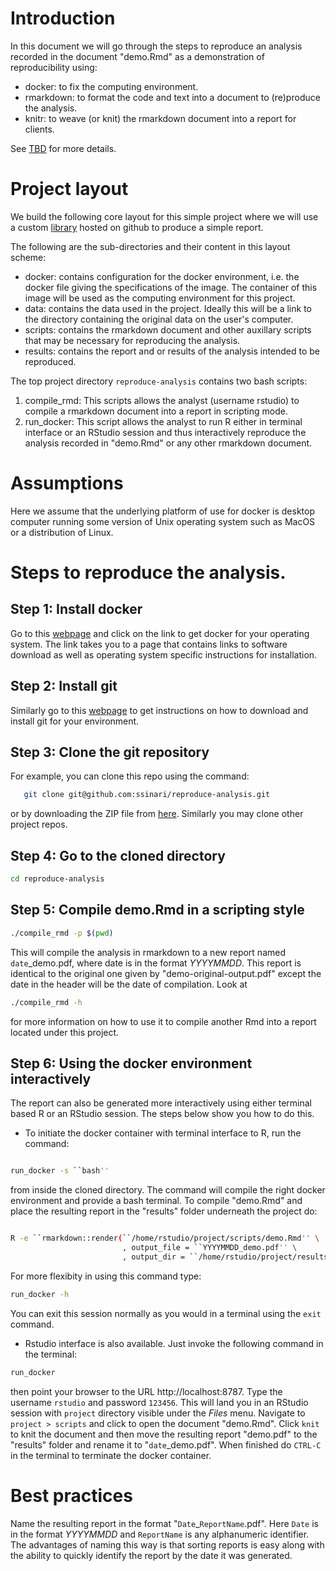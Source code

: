 # Introduction

In this document we will go through the steps to reproduce an analysis recorded
in the document "demo.Rmd" as a demonstration of reproducibility using:

- docker: to fix the computing environment.
- rmarkdown: to format the code and text into a document to (re)produce the analysis.
- knitr: to weave (or knit) the rmarkdown document into a report for clients.

See [TBD](TBD) for more details.

# Project layout

We build the following core layout for this simple project where we will use a
custom [library](https://github.com/ssinari/smisc) hosted on github to produce a
simple report.

The following are the sub-directories and their content in this layout scheme:

- docker: contains configuration for the docker environment, i.e. the docker
  file giving the specifications of the image. The container of this image will
  be used as the computing environment for this project.
- data: contains the data used in the project. Ideally this will be a link to
  the directory containing the original data on the user's computer.
- scripts: contains the rmarkdown document and other auxillary scripts that may
  be necessary for reproducing the analysis.
- results: contains the report and or results of the analysis intended to be
  reproduced.

The top project directory `reproduce-analysis` contains two bash scripts:

 1. compile_rmd: This scripts allows the analyst (username rstudio) to compile a
    rmarkdown document into a report in scripting mode.
 2. run_docker: This script allows the analyst to run R either in terminal
    interface or an RStudio session and thus interactively reproduce the
    analysis recorded in "demo.Rmd" or any other rmarkdown document.

# Assumptions

Here we assume that the underlying platform of use for docker is desktop
computer running some version of Unix operating system such as MacOS or a
distribution of Linux.

# Steps to reproduce the analysis.

## Step 1: Install docker

Go to this [webpage](https://docs.docker.com/v17.12/install) and click
on the link to get docker for your operating system. The link takes you to a
page that contains links to software download as well as operating system
specific instructions for installation. 

## Step 2: Install git

Similarly go to this [webpage](https://git-scm.com/downloads) to get
instructions on how to download and install git for your environment.

## Step 3: Clone the git repository

For example, you can clone this repo using the command:

```sh
   git clone git@github.com:ssinari/reproduce-analysis.git
```

or by downloading the ZIP file from
[here](https://github.com/ssinari/reproduce-analysis/archive/master.zip).
Similarly you may clone other project repos.

## Step 4: Go to the cloned directory

```sh
cd reproduce-analysis
```

## Step 5: Compile demo.Rmd in a scripting style


```sh
./compile_rmd -p $(pwd)
```

This will compile the analysis in rmarkdown to a new report named
`date`_demo.pdf, where date is in the format _YYYYMMDD_. This report is
identical to the original one given by "demo-original-output.pdf" except the
date in the header will be the date of compilation. Look at

```sh
./compile_rmd -h
```

for more information on how to use it to compile another Rmd into a report
located under this project.

## Step 6: Using the docker environment interactively

The report can also be generated more interactively using either terminal based
R or an RStudio session. The steps below show you how to do this.

- To initiate the docker container with terminal interface to R, run the command:

```sh

run_docker -s ``bash''

```

from inside the cloned directory. The command will compile the right docker
environment and provide a bash terminal. To compile "demo.Rmd" and place the
resulting report in the "results" folder underneath the project do:

```sh

R -e ``rmarkdown::render(``/home/rstudio/project/scripts/demo.Rmd'' \
                         , output_file = ``YYYYMMDD_demo.pdf'' \
                         , output_dir = ``/home/rstudio/project/results'')''

```

For more flexibity in using this command type:

```sh
run_docker -h
```

You can exit this session normally as you would in a terminal using the `exit` command.

- Rstudio interface is also available. Just invoke the following command in the terminal:

```sh
run_docker
```

then point your browser to the URL http://localhost:8787. Type the username
`rstudio` and password `123456`. This will land you in an RStudio session with
`project` directory visible under the _Files_ menu. Navigate to `project > scripts`
and click to open the document "demo.Rmd". Click `knit` to knit the document
and then move the resulting report "demo.pdf" to the "results" folder and
rename it to "`date`_demo.pdf". When finished do `CTRL-C` in the terminal to
terminate the docker container.

# Best practices

Name the resulting report in the format "`Date`_`ReportName`.pdf". Here `Date`
is in the format _YYYYMMDD_ and `ReportName` is any alphanumeric identifier. The
advantages of naming this way is that sorting reports is easy along with the ability to
quickly identify the report by the date it was generated.
